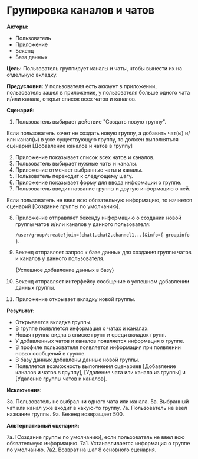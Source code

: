 # Групировка каналов и чатов

**Акторы:** 

- Пользователь
- Приложение
- Бекенд
- База данных

**Цель:** Пользователь группирует каналы и чаты, чтобы вынести их на отдельную вкладку.

**Предусловия:** У пользователя есть аккаунт в приложении, пользователь зашел в приложение, у пользователя больше одного чата и/или канала, открыт список всех чатов и каналов.

**Сценарий:**

1. Пользователь выбирает действие "Создать новую группу".

Если пользователь хочет не создать новую группу, а добавить чат(ы) и/или канал(ы) в уже существующую группу, то должен выполняться сценарий [Добавление каналов и чатов в группу]

2. Приложение показывает список всех чатов и каналов.
3. Пользователь выбирает нужные чаты и каналы.
4. Приложение отмечает выбранные чаты и каналы.
5. Пользователь переходит к следующему шагу.
6. Приложение показывает форму для ввода информации о группе.
7. Пользователь вводит название группы и другую информацию о ней.

Если пользователь не ввел всю обязательную информацию, то начнется сценарий [Создание группы по умолчанию].

8. Приложение отправляет бекенду информацию о создании новой группы чатов и/или каналов у данного пользователя:

    `/user/group/create?join=[chat1,chat2,channel1,..]&info={ groupinfo }`.

9. Бекенд отправляет запрос к базе данных для создания группы чатов и каналов у данного пользователя.

    {Успешное добавление данных в базу}

10. Бекенд отправляет интерфейсу сообщение о успешном добавлении данных группы.
11. Приложение открывает вкладку новой группы.

**Результат:**

- Открывается вкладка группы.
- В группе появляется информация о чатах и каналах.
- Новая группа видна в списке групп и среди вкладок групп.
- У добавленных чатов и каналов появляется информация о группе.
- В профиле пользователя появляется информация при появлении новых сообщений в группе.
- В базу данных добавлены данные новой группы.
- Появляется возможность выполнения сценариев [Добавление каналов и чатов в группу], [Удаление чата или канала из группы] и [Удаление группы чатов и каналов].

**Исключения:**

3а. Пользователь не выбрал ни одного чата или канала.
5а. Выбранный чат или канал уже входит в какую-то группу.
7а. Пользователь не ввел название группы.
9а. Бекенд возвращает 500.

**Альтернативный сценарий:** 

7а. [Создание группы по умолчанию], если пользователь не ввел всю обязательную информацию.
7а1. Устанавливается информация о группе по умолчанию.
7а2. Возврат на шаг 8 основного сценария.
